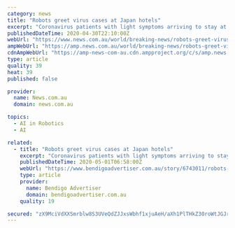 ```yaml
---
category: news
title: "Robots greet virus cases at Japan hotels"
excerpt: "Coronavirus patients with light symptoms arriving to stay at several Tokyo hotels are likely to get a lift from a pleasant surprise: a robot greeter in the lobby."
publishedDateTime: 2020-04-30T22:10:00Z
webUrl: "https://www.news.com.au/world/breaking-news/robots-greet-virus-cases-at-japan-hotels/news-story/7751f17551c893898bcaaba598fc4703"
ampWebUrl: "https://amp.news.com.au/world/breaking-news/robots-greet-virus-cases-at-japan-hotels/news-story/7751f17551c893898bcaaba598fc4703"
cdnAmpWebUrl: "https://amp-news-com-au.cdn.ampproject.org/c/s/amp.news.com.au/world/breaking-news/robots-greet-virus-cases-at-japan-hotels/news-story/7751f17551c893898bcaaba598fc4703"
type: article
quality: 39
heat: 39
published: false

provider:
  name: News.com.au
  domain: news.com.au

topics:
  - AI in Robotics
  - AI

related:
  - title: "Robots greet virus cases at Japan hotels"
    excerpt: "Coronavirus patients with light symptoms arriving to stay at several Tokyo hotels are likely to get a lift from a pleasant surprise: a robot greeter in the"
    publishedDateTime: 2020-05-01T06:58:00Z
    webUrl: "https://www.bendigoadvertiser.com.au/story/6743011/robots-greet-virus-cases-at-japan-hotels/?cs=5"
    type: article
    provider:
      name: Bendigo Advertiser
      domain: bendigoadvertiser.com.au
    quality: 19

secured: "zX9MciVdXXSmrblw8S3UVeQdZJJxsWbhf1xjuAeH/aXh1PlTHkZ30roWtJGJrJzVQFRIYTleP0YXXiM54M35JqpgUG9y6U4Sl2bStlhaJ/sTR9x0wV76BjNftdDG9PpIJIFQkQFvOUNPxKyo+93AIzKsP2z3XwPsh1D/3SXpZfSUYzJ0N0JHX7kEianFnE+alTm6cwmERubRlq7vqt29K6wlwOwp1ZDv11ETKW0CPby6Iashebel4S6UgfV7S0NjHdv70afv2ZFol9Itnlstp/15T8Ulmd8zSxESZJ4MmZjIojnsSBmMC0xFt9QKOl0e;jj9maJCo+Xy98JfpiJo7HA=="
---
```


